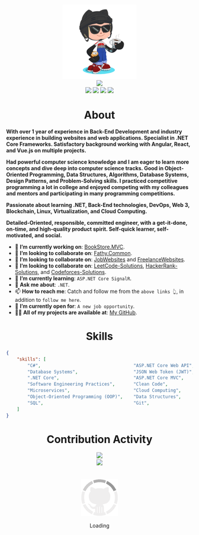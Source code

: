 <div align="center">
    <img src="GitHub.png" height="200">
</div>
<div align="center">
    <img src="https://readme-typing-svg.herokuapp.com?color=%236FDA44&size=32&center=true&vCenter=true&width=600&height=50&lines=Hi+👋,+I'm+Fathy;Software+Engineer;Freelancer;Open-Source+Enthusiast">
</div>
<div align="center">
    <a href="https://www.linkedin.com/in/SWEAhmedOsman/"><img src="https://img.shields.io/badge/LinkedIn-0077b5?style=flat&logo=linkedin"></a>
    <a href="https://www.upwork.com/freelancers/~0121ca7f3563e57c0b?s=1110580748673863680"><img src="https://img.shields.io/badge/Upwork-494949?style=flat&logo=upwork"></a>
    <a href="https://stackoverflow.com/users/11837259/ahmed-fathy"><img src="https://img.shields.io/badge/Stack Overflow-f48024?style=flat&logo=stackoverflow&logoColor=white"></a>
    <a href="https://t.me/SWEAhmedOsman"><img src="https://img.shields.io/badge/Telegram-0088cc?style=flat&logo=telegram"></a>
</div>

<h1 align="center">About</h1>

**With over 1 year of experience in Back-End Development and industry experience in building websites and web applications. Specialist in .NET Core Frameworks. Satisfactory background working with Angular, React, and Vue.js on multiple projects.**

**Had powerful computer science knowledge and I am eager to learn more concepts and dive deep into computer science tracks. Good in Object-Oriented Programming, Data Structures, Algorithms, Database Systems, Design Patterns, and Problem-Solving skills. I practiced competitive programming a lot in college and enjoyed competing with my colleagues and mentors and participating in many programming competitions.**

**Passionate about learning .NET, Back-End technologies, DevOps, Web 3, Blockchain, Linux, Virtualization, and Cloud Computing.**

**Detailed-Oriented, responsible, committed engineer, with a get-it-done, on-time, and high-quality product spirit. Self-quick learner, self-motivated, and social.**

* 🔭 **I’m currently working on**: [BookStore.MVC](https://github.com/SWEAhmedOsman/BookStore.MVC).
* 🔭 **I’m looking to collaborate on**: [Fathy.Common](https://github.com/SWEAhmedOsman/Fathy.Common).
* 🔭 **I’m looking to collaborate on**: [JobWebsites](https://gist.github.com/SWEAhmedOsman/950f28910c9a3804c8d39d8d5f042916) and [FreelanceWebsites](https://gist.github.com/SWEAhmedOsman/0861a0a926bfd5c1b0e85dd827c1efe9).
* 🔭 **I’m looking to collaborate on**: [LeetCode-Solutions](https://github.com/SWEAhmedOsman/LeetCode-Solutions), [HackerRank-Solutions](https://github.com/SWEAhmedOsman/HackerRank-Solutions), and [Codeforces-Solutions](https://github.com/SWEAhmedOsman/Codeforces-Solutions).
* 🌱 **I’m currently learning**: `ASP.NET Core SignalR`.
* 💬 **Ask me about**: `.NET`.
* 📫 **How to reach me**: Catch and follow me from the `above links 👆`, in addition to `follow me here`.
* 🤔 **I’m currently open for**: `A new job opportunity`.
* 👨‍💻 **All of my projects are available at**: [My GitHub](https://github.com/SWEAhmedOsman?tab=repositories).


<h1 align="center">Skills</h1>

```json
{
    "skills": [
        "C#",                                   "ASP.NET Core Web API",     "Entity Framework Core",
        "Database Systems",                     "JSON Web Token (JWT)",     "Language Integrated Query (LINQ)",
        ".NET Core",                            "ASP.NET Core MVC",         "Microsoft Azure",
        "Software Engineering Practices",       "Clean Code",               "Unit Testing",
        "Microservices",                        "Cloud Computing",          "Problem Solving",
        "Object-Oriented Programming (OOP)",    "Data Structures",          "Algorithms",
        "SQL",                                  "Git",                      "Unix / Linux"
    ]
}
```

<div align="center">
    <h1>Contribution Activity</h1>
    <img src="https://github-readme-stats.vercel.app/api?username=SWEAhmedOsman&title_color=6FDA44&text_color=FFFFFF&show_icons=true&icon_color=6FDA44&include_all_commits=true&count_private=true&theme=dark" width="500">
    <br>
    <img src="https://github-readme-streak-stats.herokuapp.com/?user=SWEAhmedOsman&theme=dark&date_format=j%20M%5B%20Y%5D&currStreakLabel=6FDA44&fire=6FDA44&ring=6FDA44" width="500">
</div>
<br>
<br>
<div align="center">
    <img src="GitHub.gif" height="100">
    <p>Loading</p>
</div>